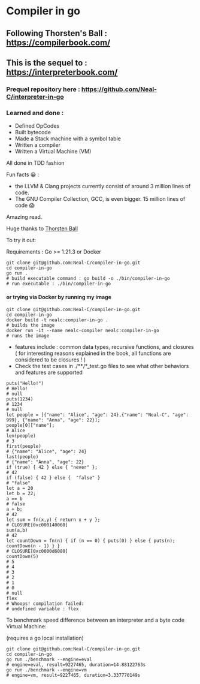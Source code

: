  # Compiler in go
 
## Following Thorsten's Ball : https://compilerbook.com/
## This is the sequel to : https://interpreterbook.com/

### Prequel repository here : https://github.com/Neal-C/interpreter-in-go

 
###  Learned and done :
- Defined OpCodes
- Built bytecode
- Made a Stack machine with a symbol table
- Written a compiler
- Written a Virtual Machine (VM)

All done in TDD fashion


Fun facts 😀 :
- the LLVM & Clang projects currently consist of around 3 million lines of code. 
- The GNU Compiler Collection, GCC, is even bigger. 15 million lines of code 😱


Amazing read. 

Huge thanks to [Thorsten Ball](https://github.com/mrnugget)

To try it out:

Requirements : Go >= 1.21.3 or Docker

```shell
git clone git@github.com:Neal-C/compiler-in-go.git
cd compiler-in-go
go run . 
# build executable command : go build -o ./bin/compiler-in-go
# run executable : ./bin/compiler-in-go
```

#### or trying via Docker by running my image

```shell
git clone git@github.com:Neal-C/compiler-in-go.git
cd compiler-in-go
docker build -t nealc:compiler-in-go .
# builds the image
docker run -it --name nealc-compiler nealc:compiler-in-go
# runs the image
```

- features include : common data types, recursive functions, and closures ( for interesting reasons explained in the book, all functions are considered to be closures ! )
- Check the test cases in ./**/*_test.go files to see what other behaviors and features are supported

```shell
puts("Hello!")
# Hello!
# null
puts(1234)
# 1234
# null
let people = [{"name": "Alice", "age": 24},{"name": "Neal-C", "age": 999}, {"name": "Anna", "age": 22}];
people[0]["name"];
# Alice
len(people)
# 3
first(people)
# {"name": "Alice", "age": 24}
last(people)
# {"name": "Anna", "age": 22} 
if (true) { 42 } else { "never" };
# 42
if (false) { 42 } else {  "false" }
# "false"
let a = 20
let b = 22;
a == b
# false
a + b;
# 42
let sum = fn(x,y) { return x + y };
# CLOSURE[0xc000140060] 
sum(a,b)
# 42
let countDown = fn(n) { if (n == 0) { puts(0) } else { puts(n); countDown(n - 1) } }
# CLOSURE[0xc0000d6080]
countDown(5)
# 5
# 4
# 3
# 2
# 1
# 0
# null
flex
# Whoops! compilation failed:
# undefined variable : flex
```

To benchmark speed difference between an interpreter and a byte code Virtual Machine:

(requires a go local installation)

```shell
git clone git@github.com:Neal-C/compiler-in-go.git
cd compiler-in-go
go run ./benchmark --engine=eval
# engine=eval, result=9227465, duration=14.88122763s
go run ./benchmark --engine=vm
# engine=vm, result=9227465, duration=3.337770149s
```


